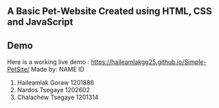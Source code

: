 ## A Basic Pet-Website Created using HTML, CSS and JavaScript

## Demo
  Here is a working live demo : https://haileamlakgg25.github.io/Simple-PetSite/
Made by:
         NAME                  ID
1. Haileamlak Goraw         1201886
2. Nardos Tsegaye           1202602
3. Chalachew Tsegaye        1201314
  

